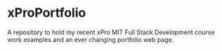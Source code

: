 # xProPortfolio
A repository to hold my recent xPro MIT Full Stack Development course work examples and an ever changing portfolio web page.
